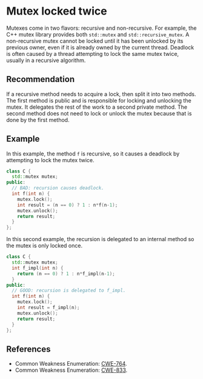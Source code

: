 # Mutex locked twice
Mutexes come in two flavors: recursive and non-recursive. For example, the C++ mutex library provides both `std::mutex` and `std::recursive_mutex`. A non-recursive mutex cannot be locked until it has been unlocked by its previous owner, even if it is already owned by the current thread. Deadlock is often caused by a thread attempting to lock the same mutex twice, usually in a recursive algorithm.


## Recommendation
If a recursive method needs to acquire a lock, then split it into two methods. The first method is public and is responsible for locking and unlocking the mutex. It delegates the rest of the work to a second private method. The second method does not need to lock or unlock the mutex because that is done by the first method.


## Example
In this example, the method `f` is recursive, so it causes a deadlock by attempting to lock the mutex twice.


```cpp
class C {
  std::mutex mutex;
public:
  // BAD: recursion causes deadlock.
  int f(int n) {
    mutex.lock();
    int result = (n == 0) ? 1 : n*f(n-1);
    mutex.unlock();
    return result;
  }
};

```
In this second example, the recursion is delegated to an internal method so the mutex is only locked once.


```cpp
class C {
  std::mutex mutex;
  int f_impl(int n) {
    return (n == 0) ? 1 : n*f_impl(n-1);
  }
public:
  // GOOD: recursion is delegated to f_impl.
  int f(int n) {
    mutex.lock();
    int result = f_impl(n);
    mutex.unlock();
    return result;
  }
};

```

## References
* Common Weakness Enumeration: [CWE-764](https://cwe.mitre.org/data/definitions/764.html).
* Common Weakness Enumeration: [CWE-833](https://cwe.mitre.org/data/definitions/833.html).
